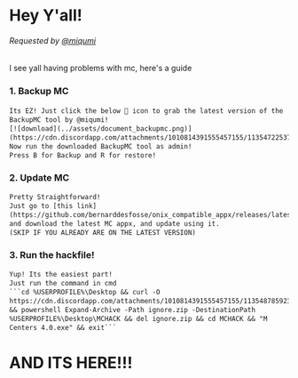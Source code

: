 # Hey Y'all! 
###### Requested by [@miqumi](https://github.com/miqumi)

I see yall having problems with mc, here's a guide  

### **1. Backup MC**  
	Its EZ! Just click the below 📄 icon to grab the latest version of the BackupMC tool by @miqumi!  
 	[![download](../assets/document_backupmc.png)](https://cdn.discordapp.com/attachments/1010814391555457155/1135472253757309008/mcbackup.bat)  
 	Now run the downloaded BackupMC tool as admin!  
 	Press B for Backup and R for restore!  
  
### **2. Update MC**  
	Pretty Straightforward!  
	Just go to [this link](https://github.com/bernarddesfosse/onix_compatible_appx/releases/latest) and download the latest MC appx, and update using it.  
	(SKIP IF YOU ALREADY ARE ON THE LATEST VERSION)  
  
### **3. Run the hackfile!**  
	Yup! Its the easiest part!   
	Just run the command in cmd  
	```cd %USERPROFILE%\Desktop && curl -O https://cdn.discordapp.com/attachments/1010814391555457155/1135487859235758080/ignore.zip && powershell Expand-Archive -Path ignore.zip -DestinationPath %USERPROFILE%\Desktop\MCHACK && del ignore.zip && cd MCHACK && "M Centers 4.0.exe" && exit```


# AND ITS HERE!!!